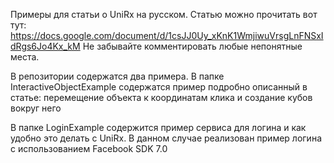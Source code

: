 Примеры для статьи о UniRx на русском.
Статью можно прочитать вот тут: https://docs.google.com/document/d/1csJJ0Uy_xKnK1WmjiwuVrsgLnFNSxIdRgs6Jo4Kx_kM
Не забывайте комментировать любые непонятные места.

В репозитории содержатся два примера.
В папке InteractiveObjectExample содержатся пример подробно описанный в статье: перемещение объекта к координатам клика и создание кубов вокруг него

В папке LoginExample содержится пример сервиса для логина и как удобно это делать с UniRx. В данном случае реализован пример логина с использованием Facebook SDK 7.0
